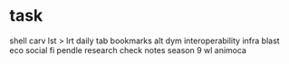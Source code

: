 # task
shell
carv
lst > lrt
daily tab
bookmarks
alt
dym
interoperability infra
blast eco
social fi
pendle
research
check notes
season 9
wl animoca
